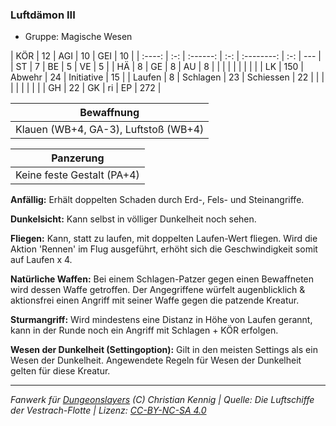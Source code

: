 ### Luftdämon III

- Gruppe: Magische Wesen

|  KÖR   | 12  |   AGI    | 10  |    GEI     | 10  |
| :----: | :-: | :------: | :-: | :--------: | :-: | --- |
|   ST   |  7  |    BE    |  5  |     VE     |  5  |
|   HÄ   |  8  |    GE    |  8  |     AU     |  8  |
|        |     |          |     |            |     |     |
|   LK   | 150 |  Abwehr  | 24  | Initiative | 15  |
| Laufen |  8  | Schlagen | 23  | Schiessen  | 22  |
|        |     |          |     |            |     |     |
|   GH   | 22  |    GK    | ri  |     EP     | 272 |

|              Bewaffnung              |
| :----------------------------------: |
| Klauen (WB+4, GA-3), Luftstoß (WB+4) |

|         Panzerung          |
| :------------------------: |
| Keine feste Gestalt (PA+4) |

**Anfällig:** Erhält doppelten Schaden durch Erd-, Fels- und Steinangriffe.

**Dunkelsicht:** Kann selbst in völliger Dunkelheit noch sehen.

**Fliegen:** Kann, statt zu laufen, mit doppelten Laufen-Wert fliegen. Wird die Aktion 'Rennen' im Flug ausgeführt, erhöht sich die Geschwindigkeit somit auf Laufen x 4.

**Natürliche Waffen:** Bei einem Schlagen-Patzer gegen einen Bewaffneten wird dessen Waffe getroffen. Der Angegriffene würfelt augenblicklich & aktionsfrei einen Angriff mit seiner Waffe gegen die patzende Kreatur.

**Sturmangriff:** Wird mindestens eine Distanz in Höhe von Laufen gerannt, kann in der Runde noch ein Angriff mit Schlagen + KÖR erfolgen.

**Wesen der Dunkelheit (Settingoption):** Gilt in den meisten Settings als ein Wesen der Dunkelheit. Angewendete Regeln für Wesen der Dunkelheit gelten für diese Kreatur.

---

_Fanwerk für [Dungeonslayers](https://www.dungeonslayers.net/) (C) Christian Kennig | Quelle: Die Luftschiffe der Vestrach-Flotte | Lizenz: [CC-BY-NC-SA 4.0](https://creativecommons.org/licenses/by-nc-sa/4.0/deed.de)_
